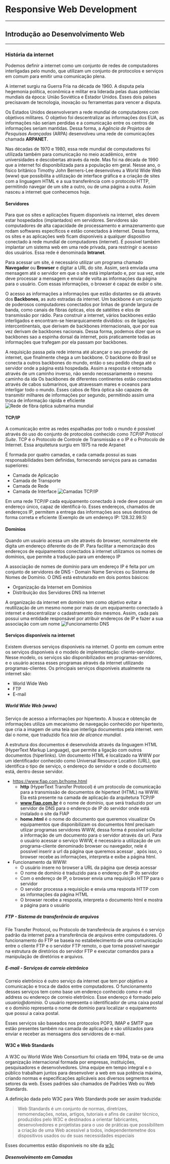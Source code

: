 # Responsive Web Development
------

## Introdução ao Desenvolvimento Web
---

### História da internet
Podemos definir a internet como um conjunto de redes de computadores interligadas pelo mundo, que utilizam um conjunto de protocolos e serviços em comum para emitir uma comunicação plena.

A internet surgiu na Guerra Fria na década de 1960. A disputa pela hegemonia política, econômica e militar era liderada pelas duas potências mundiais da época: União Soviética e Estador Unidos. Esses dois países precisavam de tecnologia, inovação ou ferramentas para vencer a disputa.

Os Estados Unidos desenvolveram a rede mundial de computadores com objetivos militares. O objetivo foi descentralizar as informações dos EUA, as informações não seriam perdidas e a comunicação entre os centros de informações seriam mantidas. Dessa forma, a *Agência de Projetos de Pesquisas Avançadas* (ARPA) desenvolveu uma rede de comunicações chamada **ARPANET**.

Nas décadas de 1970 e 1980, essa rede mundial de computadores foi utilizada também para comunicação no meio acadêmico, entre universidades e descobertas através da rede. Mas foi na década de 1990 que a internet foi disponibilizada para a população em geral. Nesse ano, o físico britânico Timothy John Berners-Lee desenvolveu a World Wide Web (www) que possibilita a utilização de interface gráfica e a criação de sites com a linguagem HTML e a sua transferência com o protocolo HTTP, permitindo navegar de um site a outro, ou de uma página a outra. Assim nasceu a internet que conhecemos hoje.

#### Servidores
Para que os sites e aplicações fiquem disponíveis na internet, eles devem estar hospedados (implantados) em servidores. Servidores são computadores de alta capacidade de processamento e armazenamento que rodam softwares específicos e estão conectados à internet. Dessa forma, os sites e as aplicações web ficam disponíveis a qualquer dispositivo conectado à rede mundial de computadores (internet). É possível também implantar um sistema web em uma rede privada, para restringir o acesso dos usuários. Essa rede é denominada **Intranet**.

Para acessar um site, é necessário utilizar um programa chamado **Navegador** ou **Browser** e digitar a URL do site. Assim, será emviada uma mensagem até o servidor em que o site está implantado e, por sua vez, este deve processar a mensagem e enviar de volta as informações da página para o usuário. Com essas informações, o browser é capaz de exibir o site.

O acesso as informações a informações que estão distantes se dá através dos **Backbones**, as auto estradas da internet. Um backbone é um conjunto de poderosos computadores conectados por linhas de grande largura de banda, como canais de fibras ópticas, elos de satélites e elos de transmissão por rádio. Para construir a internet, vários backbones estão interligados e encontram-se hierarquicamente divididos: os de ligações intercontinentais, que derivam de backbones internacionais, que por sua vez derivam de backbones nacionais. Dessa forma, podemos dizer que os backbones sao a espinha dorsal da internet, pois praticamente todas as informações que trafegam por ela passam por backbones.

A requisição passa pela rede interna até alcançar o seu provedor de internet, que finalmente chega a um backbone. O backbone do Brasil se conecta a outros backbones do mundo, então o seu pedido chega até o servidor onde a página está hospedada. Assim a resposta é retornada através de um caminho inverso, não sendo necessariamente o mesmo caminho da ida
Os backbones de diferentes continentes estão conectados através de cabos submarinos, que atravessam mares e oceanos para interligar todo o mundo. Esses cabos de fibra óptica são capazes de transmitir milhares de informações por segundo, permitindo assim uma troca de informação rápida e eficiente
![Rede de fibra óptica submarina mundial](fibraOpticaSubmarina.jpeg)

#### TCP/IP
A comunicação entre as redes espalhadas por todo o mundo é possível através do uso do conjunto de protocolos conhecido como *TCP/IP Protocol Suite*. TCP é o Protocolo de Controle de Transmissão e o IP é o Protocolo de Internet. Essa arquitetura surgiu em 1975 na rede Arpanet

É formada por quatro camadas, e cada camada possui as suas responsabilidades bem definidas, fornecendo serviços para as camadas superiores:
* Camada de Aplicação
* Camada de Transporte
* Camada de Rede
* Camada de Interface
![Camadas TCP/IP](camadasTcpIp.svg)

Em uma rede TCP/IP cada equipamento conectado à rede deve possuir um endereço único, capaz de identificá-lo. Esses endereços, chamados de endereços IP, permitem a entrega das informações aos seus destinos de forma correta e eficiente (Exemplo de um endereço IP: 128.32.99.5)

#### Domínios
Quando um usuário acessa um site através do browser, normalmente ele digita um endereço diferente do de IP. Para facilitar a memorização dos endereços de equipamentos conectados à internet utilizamos os nomes de domínios, que permite a tradução para um endereço IP

A associação de nomes de domínio para um endereço IP é feita por um conjunto de servidores de DNS - Domain Name Services ou Sistema de Nomes de Domínio. O DNS está estruturado em dois pontos básicos:
* Organização da Internet em Domínios
* Distribuição dos Servidores DNS na Internet

A organização da internet em domínio tem como objetivo evitar a reutilização de um mesmo nome por mais de um equipamento conectado à internet e descentralizar o cadastramento dos mesmos. Assim, cada país possui uma entidade responsável por atribuir endereços de IP e fazer a sua associação com um nome
![Funcionamento DNS](requisicaoDNS.svg)

#### Serviços disponíveis na internet
Existem diversos serviços disponíveis na internet. O ponto em comum entre os serviços disponíveis é o modelo de implementação: cliente-servidor. Nesse modelo, os serviços são disponibilizados em programas-servidores, e o usuário acessa esses programas através da internet utilizando programas-clientes. Os principais serviços disponíveis atualmente na internet são:
* World Wide Web
* FTP
* E-mail

##### World Wide Web (www)
Serviço de acesso a informações por hipertexto. A busca e obtenção de informações utiliza um mecanismo de navegação conhecido por hipertexto, que cria a imagem de uma teia que interliga documentos pela internet. vem daí o nome, que traduzido fica *teia de alcance mundial*.

A estrutura dos documentos é desenvolvida através da linguagem HTML (HyperText Markup Language), que permite a ligação com outros documentos (hiperlinks). Um documento HTML é localizado na WWW por um identificador conhecido como Universal Resource Location (URL), que identifica o tipo de serviço, o endereço do servidor e onde o documento está, dentro desse servidor.
* https://www.fiap.com.br/home.html
  * **http** (HyperText Transfer Protocol) é um protocolo de comunicação para a transmissão de documentos de hipertext (HTML) na WWW. Ela está presente na camada de aplicação da arquitetura TCP/IP
  * **www.fiap.com.br** é o nome de domínio, que será traduzido por um servidor de DNS para o endereço de IP do servidor onde está instalado o site da FIAP
  * **home.html** é o nome do documento que queremos visualizar
Os equipamentos que disponibilizam os documentos html precisam utlizar programas servidores WWW, dessa forma é possível solicitar a informação de um documento para o servidor através da url.
Para o usuário acessar o serviço WWW, é necessário a utilização de um programa-cliente denominado browser ou navegador, nele é possível inserir a url da página que queremos acessar , após isso, o browser recebe as informações, interpreta e exibe a página html.
* Funcionamento da WWW:
  * O usuário insere no browser a URL da página que deseja acessar
  * O nome de domínio é traduzido para o endereço de IP do servidor
  * Com o endereço de IP, o browser envia uma requisição HTTP para o servidor
  * O servidor processa a requisição e envia uma resposta HTTP com as informações da página HTML
  * O browser recebe a resposta, interpreta o documento html e mostra a página para o usuário

##### FTP - Sistema de transferência de arquivos
File Transfer Protocol, ou Protocolo de transferência de arquivos é o serviço padrão da internet para a transferência de arquivos entre computadores. O funcionamento do FTP se baseia no estabelecimento de uma comunicação entre o cliente FTP e o servidor FTP remoto, o que torna possível navegar na estrutura de diretórios do servidor FTP e executar comandos para a manipulação de diretórios e arquivos.

##### E-mail - Serviços de correio eletrônico
Correio eletrônico é outro serviço da internet que tem por objetivo a comunicação e troca de dados entre computadores. O funcionamento desses serviços tem como base um endereço conhecido como e-mail address ou endereço de correio eletrônico. Esse endereço é formado pelo *usuario@dominio*. O usuário representa o identificador de uma caixa postal e o domínio representa o nome de domínio para localizar o equipamento que possui a caixa postal.

Esses serviços são baseados nos protocolos POP3, IMAP e SMTP que estão presentes também na camada de aplicação e são utilizados para enviar e receber as mensagens dos servidores de e-mail.

#### W3C e Web Standards
A W3C ou World Wide Web Consortium foi criada em 1994, trata-se de uma organização internacional formada por empresas, instituições, pesquisadores e desenvolvedores. Uma equipe em tempo integral e o público trabalham juntos para desenvolver a web em sua potência máxima, criando normas e especificações aplicáveis aos diversos segmentos e setores da web. Esses padrões são chamados de Padrões Web ou Web Standards.

A definição dada pelo W3C para Web Standards pode ser assim traduzida: 
> Web Standards é um conjunto de normas, diretrizes, remomendações, notas, artigos, tutoriais e afins de caráter técnico, produzidos pelo W3C e destinados a orientar fabricantes, desenvolvedores e projetistas para o uso de práticas que possibilitem a criação de uma Web acessível a todos, independentemetne dos dispositivos usados ou de suas necessidades especiais

Esses documentos estão disponíveis no site da [w3c](https://www.w3.org)

##### Desenvolvimento em Camadas
